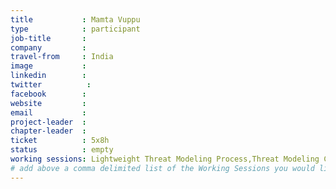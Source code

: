 ```yaml
---
title           : Mamta Vuppu
type            : participant
job-title       :
company         :
travel-from     : India
image           :
linkedin        :
twitter          :
facebook        :
website         :
email           :
project-leader  :
chapter-leader  :
ticket          : 5x8h
status          : empty
working sessions: Lightweight Threat Modeling Process,Threat Modeling Cheat Sheet,Threat Modeling Templates,Threat Modeling Where do I Start,Women in Cyber
# add above a comma delimited list of the Working Sessions you would like to attend (use the session's title)
---
```


<!-- put more details about participant here -->
